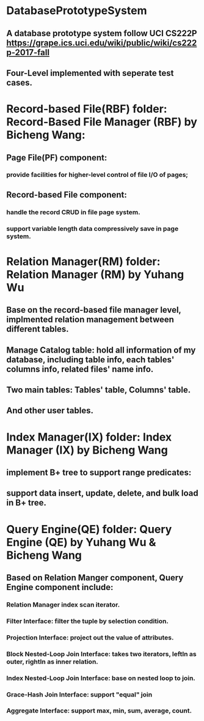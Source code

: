 # DatabasePrototypeSystem

## A database prototype system follow UCI CS222P https://grape.ics.uci.edu/wiki/public/wiki/cs222p-2017-fall

## Four-Level implemented with seperate test cases.

# Record-based File(RBF) folder: Record-Based File Manager (RBF) by Bicheng Wang:

  ## Page File(PF) component:
  
  ### provide facilities for higher-level control of file I/O of pages;
    
  ## Record-based File component:
  
  ### handle the record CRUD in file page system.
    
  ### support variable length data compressively save in page system.

# Relation Manager(RM) folder: Relation Manager (RM) by Yuhang Wu

  ## Base on the record-based file manager level, implmented relation management between different tables.
  
  ## Manage Catalog table: hold all information of my database, including table info, each tables' columns info, related files' name info.
  
  ## Two main tables: Tables' table, Columns' table.
  ## And other user tables.

# Index Manager(IX) folder: Index Manager (IX) by Bicheng Wang

  ## implement B+ tree to support range predicates:
  
  ## support data insert, update, delete, and bulk load in B+ tree.


# Query Engine(QE) folder: Query Engine (QE) by Yuhang Wu & Bicheng Wang

  ## Based on Relation Manger component, Query Engine component include:
  
  ### Relation Manager index scan iterator.
  ### Filter Interface: filter the tuple by selection condition. 
  ### Projection Interface: project out the value of attributes.
  ### Block Nested-Loop Join Interface: takes two iterators, leftIn as outer, rightIn as inner relation.
  ### Index Nested-Loop Join Interface: base on nested loop to join.
  ### Grace-Hash Join Interface: support "equal" join
  ### Aggregate Interface: support max, min, sum, average, count.
